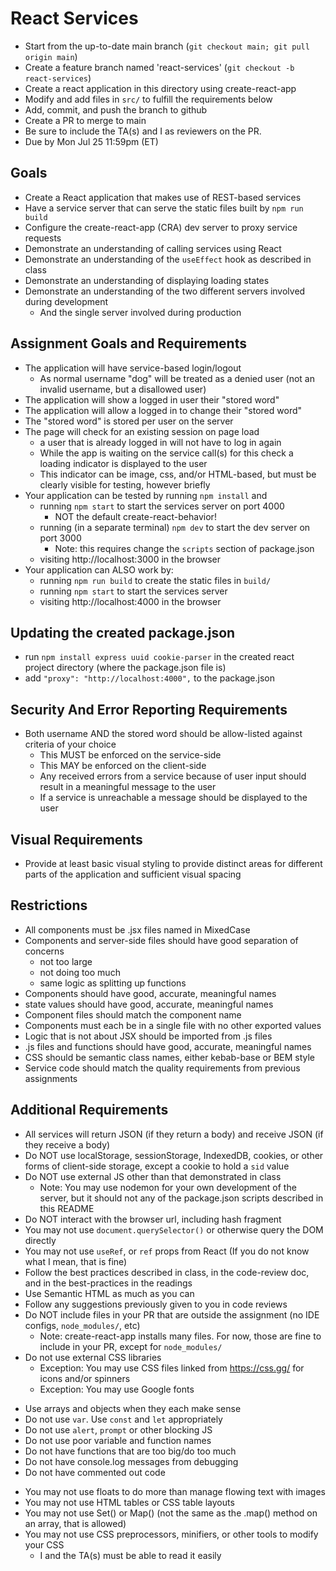 # React Services

* Start from the up-to-date main branch (`git checkout main; git pull origin main`)
* Create a feature branch named 'react-services' (`git checkout -b react-services`)
* Create a react application in this directory using create-react-app
* Modify and add files in `src/` to fulfill the requirements below
* Add, commit, and push the branch to github
* Create a PR to merge to main
* Be sure to include the TA(s) and I as reviewers on the PR.  
* Due by Mon Jul 25 11:59pm (ET)

## Goals

- Create a React application that makes use of REST-based services
- Have a service server that can serve the static files built by `npm run build`
- Configure the create-react-app (CRA) dev server to proxy service requests
- Demonstrate an understanding of calling services using React
- Demonstrate an understanding of the `useEffect` hook as described in class
- Demonstrate an understanding of displaying loading states
- Demonstrate an understanding of the two different servers involved during development
  - And the single server involved during production

## Assignment Goals and Requirements
- The application will have service-based login/logout
  - As normal username "dog" will be treated as a denied user (not an invalid username, but a disallowed user)
- The application will show a logged in user their "stored word"
- The application will allow a logged in to change their "stored word"
- The "stored word" is stored per user on the server
- The page will check for an existing session on page load
  - a user that is already logged in will not have to log in again
  - While the app is waiting on the service call(s) for this check a loading indicator is displayed to the user
  - This indicator can be image, css, and/or HTML-based, but must be clearly visible for testing, however briefly
- Your application can be tested by running `npm install` and
  - running `npm start` to start the services server on port 4000
    - NOT the default create-react-behavior!
  - running (in a separate terminal) `npm dev` to start the dev server on port 3000
    - Note: this requires change the `scripts` section of package.json
  - visiting http://localhost:3000 in the browser
- Your application can ALSO work by:
  - running `npm run build` to create the static files in `build/`
  - running `npm start` to start the services server
  - visiting http://localhost:4000 in the browser

## Updating the created package.json
- run `npm install express uuid cookie-parser` in the created react project directory (where the package.json file is)
- add `"proxy": "http://localhost:4000",` to the package.json

## Security And Error Reporting Requirements
- Both username AND the stored word should be allow-listed against criteria of your choice
  - This MUST be enforced on the service-side
  - This MAY be enforced on the client-side
  - Any received errors from a service because of user input should result in a meaningful message to the user
  - If a service is unreachable a message should be displayed to the user

## Visual Requirements
- Provide at least basic visual styling to provide distinct areas for different parts of the application and sufficient visual spacing

## Restrictions
- All components must be .jsx files named in MixedCase
- Components and server-side files should have good separation of concerns
  - not too large
  - not doing too much
  - same logic as splitting up functions
- Components  should have good, accurate, meaningful names
- state values should have good, accurate, meaningful names
- Component files should match the component name
- Components must each be in a single file with no other exported values
- Logic that is not about JSX should be imported from .js files
- .js files and functions should have good, accurate, meaningful names
- CSS should be semantic class names, either kebab-base or BEM style
- Service code should match the quality requirements from previous assignments

## Additional Requirements
- All services will return JSON (if they return a body) and receive JSON (if they receive a body)
- Do NOT use localStorage, sessionStorage, IndexedDB, cookies, or other forms of client-side storage, except a cookie to hold a `sid` value
- Do NOT use external JS other than that demonstrated in class
  - Note: You may use nodemon for your own development of the server, but it should not any of the package.json scripts described in this README
- Do NOT interact with the browser url, including hash fragment
- You may not use `document.querySelector()` or otherwise query the DOM directly
- You may not use `useRef`, or `ref` props from React (If you do not know what I mean, that is fine)
- Follow the best practices described in class, in the code-review doc, and in the best-practices in the readings
- Use Semantic HTML as much as you can
- Follow any suggestions previously given to you in code reviews
- Do NOT include files in your PR that are outside the assignment (no IDE configs, `node_modules/`, etc)
  - Note: create-react-app installs many files.  For now, those are fine to include in your PR, except for `node_modules/`
- Do not use external CSS libraries
  - Exception: You may use CSS files linked from https://css.gg/ for icons and/or spinners
  - Exception: You may use Google fonts
* Use arrays and objects when they each make sense
* Do not use `var`. Use `const` and `let` appropriately
* Do not use `alert`, `prompt` or other blocking JS
* Do not use poor variable and function names
* Do not have functions that are too big/do too much
* Do not have console.log messages from debugging
* Do not have commented out code
- You may not use floats to do more than manage flowing text with images
- You may not use HTML tables or CSS table layouts
- You may not use Set() or Map() (not the same as the .map() method on an array, that is allowed)
- You may not use CSS preprocessors, minifiers, or other tools to modify your CSS
  - I and the TA(s) must be able to read it easily

